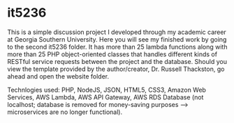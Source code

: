 

# it5236

This is a simple discussion project I developed through my academic career at Georgia Southern University. Here you will see my finished work by going to the second it5236 folder. It has more than 25 lambda functions along with more than 25 PHP object-oriented classes that handles different kinds of RESTful service requests between the project and the database. Should you view the template provided by the author/creator, Dr. Russell Thackston, go ahead and open the website folder.

Technlogies used: PHP, NodeJS, JSON, HTML5, CSS3, Amazon Web Services, AWS Lambda, AWS API Gateway, AWS RDS Database (not localhost; database is removed for money-saving purposes --> microservices are no longer functional).

